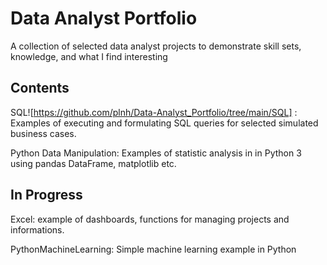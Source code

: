 # Data Analyst Portfolio

A collection of selected data analyst projects to demonstrate skill sets, knowledge, and what I find interesting

## Contents
SQL![https://github.com/plnh/Data-Analyst_Portfolio/tree/main/SQL] : Examples of executing and formulating SQL queries for selected simulated business cases.

Python Data Manipulation: Examples of statistic analysis in in Python 3 using pandas DataFrame, matplotlib etc.
## In Progress
Excel: example of dashboards, functions for managing projects and informations.

PythonMachineLearning: Simple machine learning example in Python 
